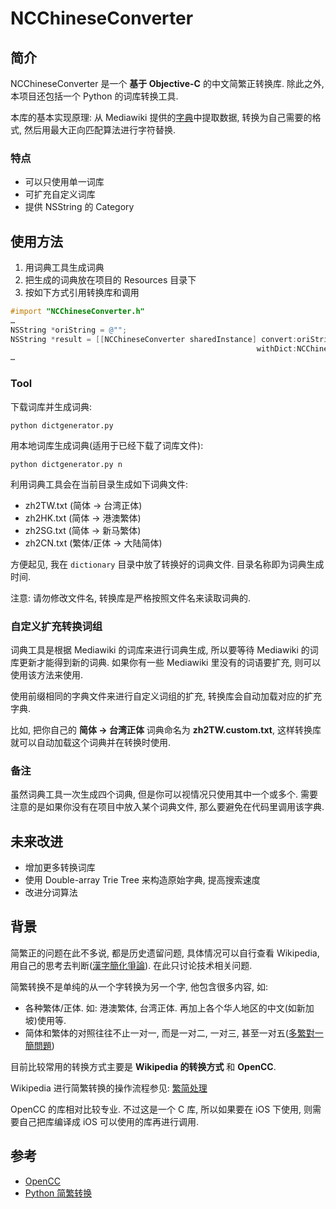 # NCChineseConverter #

## 简介 ##

NCChineseConverter 是一个 **基于 Objective-C** 的中文简繁正转换库. 除此之外, 本项目还包括一个 Python 的词库转换工具.

本库的基本实现原理: 从 Mediawiki 提供的[字典](https://github.com/wikimedia/mediawiki/raw/master/languages/data/ZhConversion.php)中提取数据, 转换为自己需要的格式, 然后用最大正向匹配算法进行字符替换.

### 特点 ###

* 可以只使用单一词库
* 可扩充自定义词库
* 提供 NSString 的 Category

## 使用方法 ##

1. 用词典工具生成词典
2. 把生成的词典放在项目的 Resources 目录下
3. 按如下方式引用转换库和调用

```objective-c
#import "NCChineseConverter.h"
…
NSString *oriString = @"";
NSString *result = [[NCChineseConverter sharedInstance] convert:oriString 
                                                       withDict:NCChineseConverterDictTypezh2TW];
…
```

### Tool ###

下载词库并生成词典:
```
python dictgenerator.py
```

用本地词库生成词典(适用于已经下载了词库文件):
```
python dictgenerator.py n
```

利用词典工具会在当前目录生成如下词典文件:

* zh2TW.txt (简体 -> 台湾正体)
* zh2HK.txt (简体 -> 港澳繁体)
* zh2SG.txt (简体 -> 新马繁体)
* zh2CN.txt (繁体/正体 -> 大陆简体)

方便起见, 我在 `dictionary` 目录中放了转换好的词典文件. 目录名称即为词典生成时间.

注意: 请勿修改文件名, 转换库是严格按照文件名来读取词典的. 

### 自定义扩充转换词组 ###

词典工具是根据 Mediawiki 的词库来进行词典生成, 所以要等待 Mediawiki 的词库更新才能得到新的词典. 如果你有一些 Mediawiki 里没有的词语要扩充, 则可以使用该方法来使用.

使用前缀相同的字典文件来进行自定义词组的扩充, 转换库会自动加载对应的扩充字典.

比如, 把你自己的 **简体 -> 台湾正体** 词典命名为 **zh2TW.custom.txt**, 这样转换库就可以自动加载这个词典并在转换时使用.

### 备注 ###

虽然词典工具一次生成四个词典, 但是你可以视情况只使用其中一个或多个. 需要注意的是如果你没有在项目中放入某个词典文件, 那么要避免在代码里调用该字典.

## 未来改进 ##

* 增加更多转换词库
* 使用 Double-array Trie Tree 来构造原始字典, 提高搜索速度
* 改进分词算法

## 背景 ##

简繁正的问题在此不多说, 都是历史遗留问题, 具体情况可以自行查看 Wikipedia, 用自己的思考去判断([漢字簡化爭論](http://zh.wikipedia.org/wiki/漢字簡化爭論)). 在此只讨论技术相关问题.

简繁转换不是单纯的从一个字转换为另一个字, 他包含很多内容, 如:

* 各种繁体/正体. 如: 港澳繁体, 台湾正体. 再加上各个华人地区的中文(如新加坡)使用等.
* 简体和繁体的对照往往不止一对一, 而是一对二, 一对三, 甚至一对五([多繁對一簡問題](http://zh.wikipedia.org/wiki/漢字簡化爭論#.E5.A4.9A.E7.B9.81.E5.B0.8D.E4.B8.80.E7.B0.A1.E5.95.8F.E9.A1.8C))

目前比较常用的转换方式主要是 **Wikipedia 的转换方式** 和 **OpenCC**.

Wikipedia 进行简繁转换的操作流程参见: [繁简处理](http://zh.wikipedia.org/wiki/Wikipedia:繁简处理)

OpenCC 的库相对比较专业. 不过这是一个 C 库, 所以如果要在 iOS 下使用, 则需要自己把库编译成 iOS 可以使用的库再进行调用.

## 参考 ##

* [OpenCC](https://github.com/BYVoid/OpenCC)
* [Python 简繁转换](http://gerry.lamost.org/blog/?p=603)
